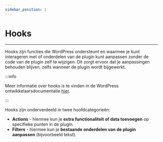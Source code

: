 ```yaml
---
sidebar_position: 1
---
```


# Hooks

---

Hooks zijn functies die WordPress ondersteunt en waarmee je kunt interageren met of onderdelen van de plugin kunt aanpassen zonder de code van de plugin zelf te wijzigen. Dit zorgt ervoor dat je aanpassingen behouden blijven, zelfs wanneer de plugin wordt bijgewerkt.

:::info

Meer informatie over hooks is te vinden in de WordPress ontwikkelaarsdocumentatie [hier](https://developer.wordpress.org/plugins/hooks/).

:::

Hooks zijn onderverdeeld in twee hoofdcategorieën:
- **Actions** - hiermee kun je **extra functionaliteit of data toevoegen** op specifieke punten in de plugin.
- **Filters** - hiermee kun je **bestaande onderdelen van de plugin aanpassen** (bijvoorbeeld tekst).
